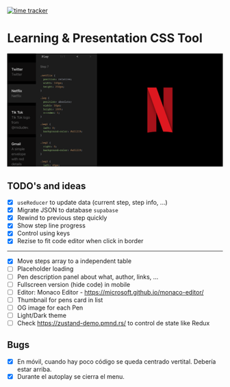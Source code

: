 [![time tracker](https://wakatime.com/badge/github/manumorante/css.learn.svg)](https://wakatime.com/badge/github/manumorante/css.learn)

# Learning & Presentation CSS Tool

![](public/csspen_og.png)

## TODO's and ideas
- [x] `useReducer` to update data (current step, step info, ...)
- [x] Migrate JSON to database `supabase`
- [x] Rewind to previous step quickly
- [x] Show step line progress
- [x] Control using keys
- [x] Rezise to fit code editor when click in border
---
- [x] Move steps array to a independent table
- [ ] Placeholder loading
- [ ] Pen description panel about what, author, links, ...
- [ ] Fullscreen version (hide code) in mobile
- [ ] Editor: Monaco Editor - https://microsoft.github.io/monaco-editor/
- [ ] Thumbnail for pens card in list
- [ ] OG image for each Pen
- [ ] Light/Dark theme
- [ ] Check https://zustand-demo.pmnd.rs/ to control de state like Redux

## Bugs
  - [x] En móvil, cuando hay poco código se queda centrado vertital. Debería estar arriba.
  - [x] Durante el autoplay se cierra el menu.
